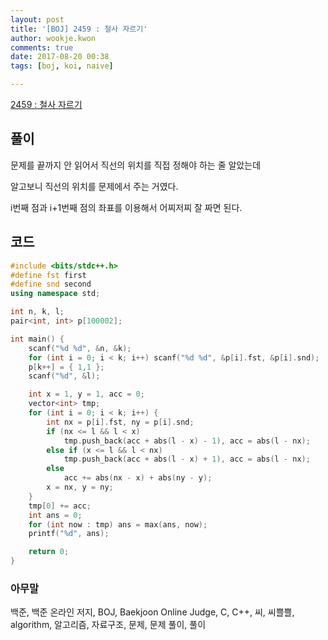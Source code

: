```yaml
---
layout: post
title: '[BOJ] 2459 : 철사 자르기'
author: wookje.kwon
comments: true
date: 2017-08-20 00:38
tags: [boj, koi, naive]

---
```


[2459 : 철사 자르기](https://www.acmicpc.net/problem/2459)

## 풀이

문제를 끝까지 안 읽어서 직선의 위치를 직접 정해야 하는 줄 알았는데

알고보니 직선의 위치를 문제에서 주는 거였다.

i번째 점과 i+1번째 점의 좌표를 이용해서 어찌저찌 잘 짜면 된다.

## 코드

```cpp
#include <bits/stdc++.h>
#define fst first
#define snd second
using namespace std;

int n, k, l;
pair<int, int> p[100002];

int main() {
	scanf("%d %d", &n, &k);
	for (int i = 0; i < k; i++) scanf("%d %d", &p[i].fst, &p[i].snd);
	p[k++] = { 1,1 };
	scanf("%d", &l);

	int x = 1, y = 1, acc = 0;
	vector<int> tmp;
	for (int i = 0; i < k; i++) {
		int nx = p[i].fst, ny = p[i].snd;
		if (nx <= l && l < x)
			tmp.push_back(acc + abs(l - x) - 1), acc = abs(l - nx);
		else if (x <= l && l < nx)
			tmp.push_back(acc + abs(l - x) + 1), acc = abs(l - nx);
		else
			acc += abs(nx - x) + abs(ny - y);
		x = nx, y = ny;
	}
	tmp[0] += acc;
	int ans = 0;
	for (int now : tmp) ans = max(ans, now);
	printf("%d", ans);

	return 0;
}
```

### 아무말  
백준, 백준 온라인 저지, BOJ, Baekjoon Online Judge, C, C++, 씨, 씨쁠쁠, algorithm, 알고리즘, 자료구조, 문제, 문제 풀이, 풀이